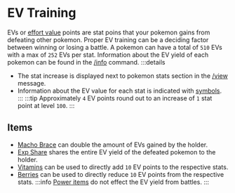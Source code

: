# EV Training

EVs or [effort value](https://bulbapedia.bulbagarden.net/wiki/Effort_values) points are stat poins that your pokemon gains from defeating other pokemon. Proper EV training can be a deciding factor between winning or losing a battle. A pokemon can have a total of `510` EVs with a max of `252` EVs per stat. Information about the EV yield of each pokemon can be found in the [/info](/commands/info.html) command.
:::details
- The stat increase is displayed next to pokemon stats section in the [/view](/commands/view.html) message. 
- Information about the EV value for each stat is indicated with [symbols](../commands/view.md#symbols).
:::
:::tip
Approximately `4` EV points round out to an increase of `1` stat point at level `100`.
:::

## Items

- [Macho Brace](https://bulbapedia.bulbagarden.net/wiki/Macho_Brace) can double the amount of EVs gained by the holder. 
- [Exp Share](https://bulbapedia.bulbagarden.net/wiki/Exp._Share) shares the entire EV yield of the defeated pokemon to the holder.
- [Vitamins](https://bulbapedia.bulbagarden.net/wiki/Vitamin) can be used to directly add `10` EV points to the respective stats.
- [Berries](https://bulbapedia.bulbagarden.net/wiki/Category:Friendship-raising_Berries) can be used to directly reduce `10` EV points from the respective stats.
:::info
[Power items](https://bulbapedia.bulbagarden.net/wiki/Power_item) do not effect the EV yield from battles.
:::